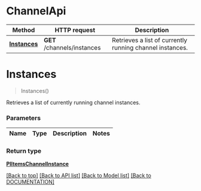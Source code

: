 # ChannelApi

Method | HTTP request | Description
------------ | ------------- | -------------
[**Instances**](ChannelApi.md#instances) | **GET** /channels/instances | Retrieves a list of currently running channel instances.


# **Instances**
> Instances()

Retrieves a list of currently running channel instances.

### Parameters

Name | Type | Description | Notes
------------- | ------------- | ------------- | -------------


### Return type

[**PIItemsChannelInstance**](../Model/PIItemsChannelInstance.md)

[[Back to top]](#) [[Back to API list]](../../DOCUMENTATION.md#documentation-for-api-endpoints) [[Back to Model list]](../../DOCUMENTATION.md#documentation-for-models) [[Back to DOCUMENTATION]](../../DOCUMENTATION.md)
